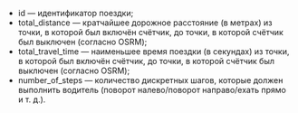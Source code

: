 - id — идентификатор поездки;
- total_distance — кратчайшее дорожное расстояние (в метрах) из точки, в которой был включён счётчик, до точки, в которой счётчик был выключен (согласно OSRM);
- total_travel_time — наименьшее время поездки (в секундах) из точки, в которой был включён счётчик, до точки, в которой счётчик был выключен (согласно OSRM);
- number_of_steps — количество дискретных шагов, которые должен выполнить водитель (поворот налево/поворот направо/ехать прямо и т. д.).